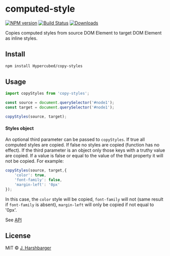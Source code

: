 # computed-style

[![NPM version][npm-image]][npm-url]
[![Build Status][travis-image]][travis-url]
[![Downloads][download-badge]][npm-url]

Copies computed styles from source DOM Element to target DOM Element as inline styles.

## Install

```sh
npm install Hypercubed/copy-styles
```

## Usage

```js
import copyStyles from 'copy-styles';

const source = document.querySelector('#node1');
const target = document.querySelector('#node1');

copyStyles(source, target);
```

#### Styles object

An optional third parameter can be passed to `copyStyles`.  If true all computed styles are copied.  If false no styles are copied (function has no effect).  If the third parameter is an object only those keys with a truthy value are copied. If a value is false or equal to the value of the that property it will not be copied.  For example:

```js
copyStyles(source, target,{
	'color': true,
	'font-family': false,
	'margin-left': '0px'
});
```

In this case, the `color` style will be copied, `font-family` will not (same result if `font-family` is absent), `margin-left` will only be copied if not equal to '0px'.

See [API](API.md)

## License

MIT © [J. Harshbarger](http://github.com/Hypercubed)

[npm-url]: https://npmjs.org/package/copy-styles
[npm-image]: https://img.shields.io/npm/v/copy-styles.svg?style=flat-square

[travis-url]: https://travis-ci.org/Hypercubed/copy-styles
[travis-image]: https://img.shields.io/travis/Hypercubed/copy-styles.svg?style=flat-square

[download-badge]: http://img.shields.io/npm/dm/copy-styles.svg?style=flat-square
